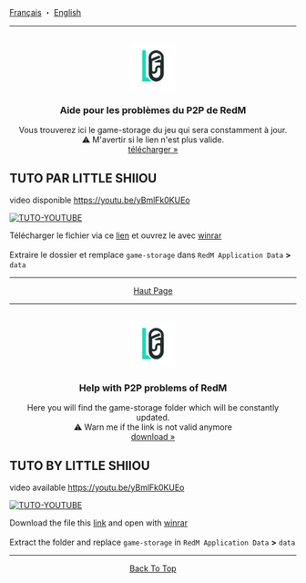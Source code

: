 <a name="readme-top"></a>
<a href="#aide-pour-les-problèmes-du-p2p">Français</a>
・
<a href="#help-with-p2p-problems">English</a>

----
<br />
<div align="center">
  <a href="https://github.com/LittleShiiouDEV/help-redm-p2p">
    <img src="images/ls7ce.png" alt="Logo" width="80" height="80">
  </a>

  <h3 align="center">Aide pour les problèmes du P2P de RedM</h3>

  <p align="center">
    Vous trouverez ici le game-storage du jeu qui sera constamment à jour.
    <br />
    ⚠️ M'avertir si le lien n'est plus valide.
    <br />
    <a href="https://drive.google.com/file/d/1YPuDH90fLA5K4i_5J1qwFNG9Rh1MkAoL/view?usp=share_link">télécharger »</a>
  </p>
</div>

## TUTO PAR LITTLE SHIIOU
video disponible https://youtu.be/yBmlFk0KUEo

[![TUTO-YOUTUBE](https://i.imgur.com/qiNlGej.gif)](https://youtu.be/yBmlFk0KUEo)

Télécharger le fichier via ce [lien](https://drive.google.com/file/d/1YPuDH90fLA5K4i_5J1qwFNG9Rh1MkAoL/view?usp=share_link) et ouvrez le avec [winrar](https://www.win-rar.com/predownload.html?&L=10)
<br>
<br>
Extraire le dossier et remplace `game-storage` dans `RedM Application Data` **>** `data`

----
<p align="center"><a href="#readme-top">Haut Page</a></p>

----
<br />

<div align="center">
  <a href="https://github.com/LittleShiiouDEV/help-redm-p2p">
    <img src="images/ls7ce.png" alt="Logo" width="80" height="80">
  </a>

  <h3 align="center">Help with P2P problems of RedM</h3>

  <p align="center">
    Here you will find the game-storage folder which will be constantly updated.
    <br />
    ⚠️ Warn me if the link is not valid anymore
    <br />
    <a href="https://drive.google.com/file/d/1YPuDH90fLA5K4i_5J1qwFNG9Rh1MkAoL/view?usp=share_link">download »</a>
  </p>
</div>

## TUTO BY LITTLE SHIIOU
video available https://youtu.be/yBmlFk0KUEo

[![TUTO-YOUTUBE](https://i.imgur.com/qiNlGej.gif)](https://youtu.be/yBmlFk0KUEo)

Download the file this [link](https://drive.google.com/file/d/1YPuDH90fLA5K4i_5J1qwFNG9Rh1MkAoL/view?usp=share_link) and open with [winrar](https://www.win-rar.com/predownload.html?&L=10)
<br>
<br>
Extract the folder and replace `game-storage` in `RedM Application Data` **>** `data`

----

<p align="center"><a href="#readme-top">Back To Top</a></p>
